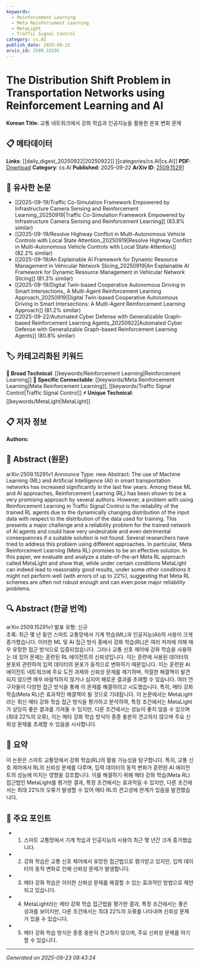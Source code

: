 ```yaml
---
keywords:
  - Reinforcement Learning
  - Meta Reinforcement Learning
  - MetaLight
  - Traffic Signal Control
category: cs.AI
publish_date: 2025-09-22
arxiv_id: 2509.15291
---
```


<!-- KEYWORD_LINKING_METADATA:
{
  "processed_timestamp": "2025-09-23T08:43:24.461053",
  "vocabulary_version": "1.0",
  "selected_keywords": [
    "Reinforcement Learning",
    "Meta Reinforcement Learning",
    "MetaLight",
    "Traffic Signal Control"
  ],
  "rejected_keywords": [],
  "similarity_scores": {
    "Reinforcement Learning": 0.85,
    "Meta Reinforcement Learning": 0.8,
    "MetaLight": 0.78,
    "Traffic Signal Control": 0.77
  },
  "extraction_method": "AI_prompt_based",
  "budget_applied": true,
  "candidates_json": {
    "candidates": [
      {
        "surface": "Reinforcement Learning",
        "canonical": "Reinforcement Learning",
        "aliases": [
          "RL"
        ],
        "category": "broad_technical",
        "rationale": "Reinforcement Learning is a core technique discussed in the paper, crucial for linking with other AI and ML concepts.",
        "novelty_score": 0.45,
        "connectivity_score": 0.88,
        "specificity_score": 0.7,
        "link_intent_score": 0.85
      },
      {
        "surface": "Meta Reinforcement Learning",
        "canonical": "Meta Reinforcement Learning",
        "aliases": [
          "Meta RL"
        ],
        "category": "specific_connectable",
        "rationale": "Meta Reinforcement Learning is a specific approach evaluated in the paper, offering strong connectivity to advanced RL techniques.",
        "novelty_score": 0.68,
        "connectivity_score": 0.79,
        "specificity_score": 0.82,
        "link_intent_score": 0.8
      },
      {
        "surface": "MetaLight",
        "canonical": "MetaLight",
        "aliases": [],
        "category": "unique_technical",
        "rationale": "MetaLight is a unique implementation of Meta RL discussed in the paper, providing a specific case study for linking.",
        "novelty_score": 0.72,
        "connectivity_score": 0.65,
        "specificity_score": 0.85,
        "link_intent_score": 0.78
      },
      {
        "surface": "Traffic Signal Control",
        "canonical": "Traffic Signal Control",
        "aliases": [],
        "category": "specific_connectable",
        "rationale": "Traffic Signal Control is a key application area for the discussed RL techniques, enhancing domain-specific links.",
        "novelty_score": 0.55,
        "connectivity_score": 0.74,
        "specificity_score": 0.8,
        "link_intent_score": 0.77
      }
    ],
    "ban_list_suggestions": [
      "AI agents",
      "trained network"
    ]
  },
  "decisions": [
    {
      "candidate_surface": "Reinforcement Learning",
      "resolved_canonical": "Reinforcement Learning",
      "decision": "linked",
      "scores": {
        "novelty": 0.45,
        "connectivity": 0.88,
        "specificity": 0.7,
        "link_intent": 0.85
      }
    },
    {
      "candidate_surface": "Meta Reinforcement Learning",
      "resolved_canonical": "Meta Reinforcement Learning",
      "decision": "linked",
      "scores": {
        "novelty": 0.68,
        "connectivity": 0.79,
        "specificity": 0.82,
        "link_intent": 0.8
      }
    },
    {
      "candidate_surface": "MetaLight",
      "resolved_canonical": "MetaLight",
      "decision": "linked",
      "scores": {
        "novelty": 0.72,
        "connectivity": 0.65,
        "specificity": 0.85,
        "link_intent": 0.78
      }
    },
    {
      "candidate_surface": "Traffic Signal Control",
      "resolved_canonical": "Traffic Signal Control",
      "decision": "linked",
      "scores": {
        "novelty": 0.55,
        "connectivity": 0.74,
        "specificity": 0.8,
        "link_intent": 0.77
      }
    }
  ]
}
-->

# The Distribution Shift Problem in Transportation Networks using Reinforcement Learning and AI

**Korean Title:** 교통 네트워크에서 강화 학습과 인공지능을 활용한 분포 변화 문제

## 📋 메타데이터

**Links**: [[daily_digest_20250922|20250922]] [[categories/cs.AI|cs.AI]]
**PDF**: [Download](https://arxiv.org/pdf/2509.15291.pdf)
**Category**: cs.AI
**Published**: 2025-09-22
**ArXiv ID**: [2509.15291](https://arxiv.org/abs/2509.15291)

## 🔗 유사한 논문
- [[2025-09-19/Traffic Co-Simulation Framework Empowered by Infrastructure Camera Sensing and Reinforcement Learning_20250919|Traffic Co-Simulation Framework Empowered by Infrastructure Camera Sensing and Reinforcement Learning]] (83.8% similar)
- [[2025-09-19/Resolve Highway Conflict in Multi-Autonomous Vehicle Controls with Local State Attention_20250919|Resolve Highway Conflict in Multi-Autonomous Vehicle Controls with Local State Attention]] (82.2% similar)
- [[2025-09-19/An Explainable AI Framework for Dynamic Resource Management in Vehicular Network Slicing_20250919|An Explainable AI Framework for Dynamic Resource Management in Vehicular Network Slicing]] (81.3% similar)
- [[2025-09-19/Digital Twin-based Cooperative Autonomous Driving in Smart Intersections_ A Multi-Agent Reinforcement Learning Approach_20250919|Digital Twin-based Cooperative Autonomous Driving in Smart Intersections: A Multi-Agent Reinforcement Learning Approach]] (81.2% similar)
- [[2025-09-22/Automated Cyber Defense with Generalizable Graph-based Reinforcement Learning Agents_20250922|Automated Cyber Defense with Generalizable Graph-based Reinforcement Learning Agents]] (80.8% similar)

## 🏷️ 카테고리화된 키워드
**🧠 Broad Technical**: [[keywords/Reinforcement Learning|Reinforcement Learning]]
**🔗 Specific Connectable**: [[keywords/Meta Reinforcement Learning|Meta Reinforcement Learning]], [[keywords/Traffic Signal Control|Traffic Signal Control]]
**⚡ Unique Technical**: [[keywords/MetaLight|MetaLight]]

## 📋 저자 정보

**Authors:** 

## 📄 Abstract (원문)

arXiv:2509.15291v1 Announce Type: new 
Abstract: The use of Machine Learning (ML) and Artificial Intelligence (AI) in smart transportation networks has increased significantly in the last few years. Among these ML and AI approaches, Reinforcement Learning (RL) has been shown to be a very promising approach by several authors. However, a problem with using Reinforcement Learning in Traffic Signal Control is the reliability of the trained RL agents due to the dynamically changing distribution of the input data with respect to the distribution of the data used for training. This presents a major challenge and a reliability problem for the trained network of AI agents and could have very undesirable and even detrimental consequences if a suitable solution is not found. Several researchers have tried to address this problem using different approaches. In particular, Meta Reinforcement Learning (Meta RL) promises to be an effective solution. In this paper, we evaluate and analyze a state-of-the-art Meta RL approach called MetaLight and show that, while under certain conditions MetaLight can indeed lead to reasonably good results, under some other conditions it might not perform well (with errors of up to 22%), suggesting that Meta RL schemes are often not robust enough and can even pose major reliability problems.

## 🔍 Abstract (한글 번역)

arXiv:2509.15291v1 발표 유형: 신규  
초록: 최근 몇 년 동안 스마트 교통망에서 기계 학습(ML)과 인공지능(AI)의 사용이 크게 증가했습니다. 이러한 ML 및 AI 접근 방식 중에서 강화 학습(RL)은 여러 저자에 의해 매우 유망한 접근 방식으로 입증되었습니다. 그러나 교통 신호 제어에 강화 학습을 사용하는 데 있어 문제는 훈련된 RL 에이전트의 신뢰성입니다. 이는 훈련에 사용된 데이터의 분포와 관련하여 입력 데이터의 분포가 동적으로 변화하기 때문입니다. 이는 훈련된 AI 에이전트 네트워크에 주요 도전 과제와 신뢰성 문제를 제기하며, 적절한 해결책이 발견되지 않으면 매우 바람직하지 않거나 심지어 해로운 결과를 초래할 수 있습니다. 여러 연구자들이 다양한 접근 방식을 통해 이 문제를 해결하려고 시도했습니다. 특히, 메타 강화 학습(Meta RL)은 효과적인 해결책이 될 것으로 기대됩니다. 이 논문에서는 MetaLight라는 최신 메타 강화 학습 접근 방식을 평가하고 분석하여, 특정 조건에서는 MetaLight가 상당히 좋은 결과를 가져올 수 있지만, 다른 조건에서는 성능이 좋지 않을 수 있으며(최대 22%의 오류), 이는 메타 강화 학습 방식이 종종 충분히 견고하지 않으며 주요 신뢰성 문제를 초래할 수 있음을 시사합니다.

## 📝 요약

이 논문은 스마트 교통망에서 강화 학습(RL)의 활용 가능성을 탐구합니다. 특히, 교통 신호 제어에서 RL의 신뢰성 문제를 다루며, 입력 데이터의 동적 변화가 훈련된 AI 에이전트의 성능에 미치는 영향을 강조합니다. 이를 해결하기 위해 메타 강화 학습(Meta RL) 접근법인 MetaLight를 평가한 결과, 특정 조건에서는 효과적일 수 있지만, 다른 조건에서는 최대 22%의 오류가 발생할 수 있어 메타 RL의 견고성에 한계가 있음을 발견했습니다.

## 🎯 주요 포인트

- 1. 스마트 교통망에서 기계 학습과 인공지능의 사용이 최근 몇 년간 크게 증가했습니다.
- 2. 강화 학습은 교통 신호 제어에서 유망한 접근법으로 평가받고 있지만, 입력 데이터의 동적 변화로 인해 신뢰성 문제가 발생합니다.
- 3. 메타 강화 학습은 이러한 신뢰성 문제를 해결할 수 있는 효과적인 방법으로 제안되고 있습니다.
- 4. MetaLight라는 메타 강화 학습 접근법을 평가한 결과, 특정 조건에서는 좋은 성과를 보이지만, 다른 조건에서는 최대 22%의 오류를 나타내며 신뢰성 문제가 있을 수 있습니다.
- 5. 메타 강화 학습 방식은 종종 충분히 견고하지 않으며, 주요 신뢰성 문제를 야기할 수 있습니다.


---

*Generated on 2025-09-23 08:43:24*
